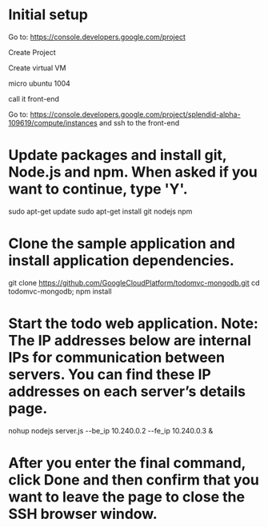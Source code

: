 # Initial setup

Go to:
https://console.developers.google.com/project

Create Project

Create virtual VM

micro
ubuntu 1004

call it front-end

Go to:
https://console.developers.google.com/project/splendid-alpha-109619/compute/instances
and ssh to the front-end

# Update packages and install git, Node.js and npm. When asked if you want to continue, type 'Y'.

sudo apt-get update
sudo apt-get install git nodejs npm

# Clone the sample application and install application dependencies.

git clone https://github.com/GoogleCloudPlatform/todomvc-mongodb.git
cd todomvc-mongodb; npm install

# Start the todo web application. Note: The IP addresses below are internal IPs for communication between servers. You can find these IP addresses on each server’s details page.

nohup nodejs server.js --be_ip 10.240.0.2 --fe_ip 10.240.0.3 &

# After you enter the final command, click Done and then confirm that you want to leave the page to close the SSH browser window.






